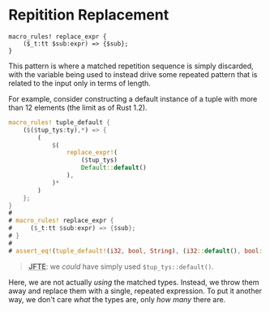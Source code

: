 # Repitition Replacement

```rust,ignore
macro_rules! replace_expr {
    ($_t:tt $sub:expr) => {$sub};
}
```

This pattern is where a matched repetition sequence is simply discarded, with the variable being
used to instead drive some repeated pattern that is related to the input only in terms of length.

For example, consider constructing a default instance of a tuple with more than 12 elements (the
limit as of Rust 1.2).

```rust
macro_rules! tuple_default {
    ($($tup_tys:ty),*) => {
        (
            $(
                replace_expr!(
                    ($tup_tys)
                    Default::default()
                ),
            )*
        )
    };
}
# 
# macro_rules! replace_expr {
#     ($_t:tt $sub:expr) => {$sub};
# }
# 
# assert_eq!(tuple_default!(i32, bool, String), (i32::default(), bool::default(), String::default()));
```

> **<abbr title="Just for this example">JFTE</abbr>**: we *could* have simply used
    `$tup_tys::default()`.

Here, we are not actually *using* the matched types. Instead, we throw them away and replace them
with a single, repeated expression. To put it another way, we don't care *what* the types are, only
*how many* there are.

